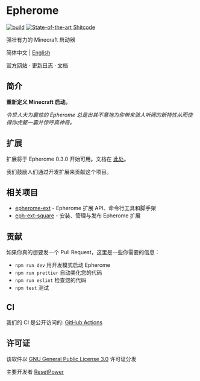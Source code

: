# Epherome

[![build](https://github.com/ResetPower/Epherome/actions/workflows/build.yml/badge.svg)](https://github.com/ResetPower/Epherome/actions/workflows/build.yml) [![State-of-the-art Shitcode](https://img.shields.io/static/v1?label=State-of-the-art&message=Shitcode&color=7B5804)](https://github.com/trekhleb/state-of-the-art-shitcode)

强壮有力的 Minecraft 启动器

简体中文 | [English](../README.md)

[官方网站](https://epherome.com) · [更新日志](CHANGELOG.md) · [文档](https://epherome.com/docs)

## 简介

**重新定义 Minecraft 启动。**

_令世人大为震惊的 Epherome 总是出其不意地为你带来骇人听闻的新特性从而使得你虎躯一震并惊呼真神奇。_

## 扩展

扩展将于 Epherome 0.3.0 开始可用。文档在 [此处](https://epherome.com/docs)。

我们鼓励人们通过开发扩展来贡献这个项目。

## 相关项目

- [epherome-ext](https://github.com/ResetPower/epherome-ext) - Epherome 扩展 API、命令行工具和脚手架
- [eph-ext-square](https://github.com/ResetPower/eph-ext-square) - 安装、管理与发布 Epherome 扩展

## 贡献

如果你真的想要发一个 Pull Request，这里是一些你需要的信息：

- `npm run dev` 用开发模式启动 Epherome
- `npm run prettier` 自动美化您的代码
- `npm run eslint` 检查您的代码
- `npm test` 测试

## CI

我们的 CI 是公开访问的: [GitHub Actions](https://github.com/ResetPower/Epherome/actions)

## 许可证

该软件以 [GNU General Public License 3.0](../LICENSE) 许可证分发

主要开发者 [ResetPower](https://github.com/ResetPower)

